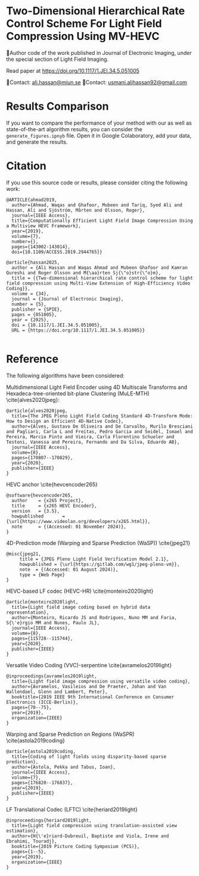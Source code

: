 # Two-Dimensional Hierarchical Rate Control Scheme For Light Field Compression Using MV-HEVC

:page_facing_up:Author code of the work published in Journal of Electronic Imaging, under the special section of Light Field Imaging.

Read paper at https://doi.org/10.1117/1.JEI.34.5.051005

:e-mail:Contact: ali.hassan@miun.se 
:e-mail:Contact: usmani.alihassan92@gmail.com

# Results Comparison
If you want to compare the performance of your method with our as well as state-of-the-art algorithm results, you can consider the ```generate_figures.ipnyb``` file.
Open it in Google Colaboratory, add your data, and generate the results.

# Citation
If you use this source code or results, please consider citing the following work:
```
@ARTICLE{ahmad2019,
  author={Ahmad, Waqas and Ghafoor, Mubeen and Tariq, Syed Ali and Hassan, Ali and Sjöström, Mårten and Olsson, Roger},
  journal={IEEE Access}, 
  title={Computationally Efficient Light Field Image Compression Using a Multiview HEVC Framework}, 
  year={2019},
  volume={7},
  number={},
  pages={143002-143014},
  doi={10.1109/ACCESS.2019.2944765}}

@article{hassan2025,
  author = {Ali Hassan and Waqas Ahmad and Mubeen Ghafoor and Kamran Qureshi and Roger Olsson and M{\aa}rten Sj{\"o}str{\"o}m},
  title = {{Two-dimensional hierarchical rate control scheme for light field compression using Multi-View Extension of High-Efficiency Video Coding}},
  volume = {34},
  journal = {Journal of Electronic Imaging},
  number = {5},
  publisher = {SPIE},
  pages = {051005},
  year = {2025},
  doi = {10.1117/1.JEI.34.5.051005},
  URL = {https://doi.org/10.1117/1.JEI.34.5.051005}}


```



# Reference
The following algorithms have been considered:

Multidimensional Light Field Encoder using 4D Multiscale Transforms and Hexadeca-tree-oriented bit-plane Clustering (MuLE-MTH) \cite{alves2020jpeg}:
```
@article{alves2020jpeg,
  title={The JPEG Pleno Light Field Coding Standard 4D-Transform Mode: How to Design an Efficient 4D-Native Codec},
  author={Alves, Gustavo De Oliveira and De Carvalho, Murilo Bresciani and Pagliari, Carla L and Freitas, Pedro Garcia and Seidel, Ismael and Pereira, Marcio Pinto and Vieira, Carla Florentino Schueler and Testoni, Vanessa and Pereira, Fernando and Da Silva, Eduardo AB},
  journal={IEEE Access},
  volume={8},
  pages={170807--170829},
  year={2020},
  publisher={IEEE}
}
```
HEVC anchor \cite{hevcencoder265}
```
@software{hevcencoder265,
  author    = {x265 Project},
  title     = {x265 HEVC Encoder},
  version   = {3.5},
  howpublished       = {\url{https://www.videolan.org/developers/x265.html}},
  note      = {(Accessed: 01 November 2024)},
}
```
4D-Prediction mode (Warping and Sparse Prediction (WaSP)) \cite{jpeg21}
```
@misc{jpeg21,
     title = {JPEG Pleno Light Field Verification Model 2.1},
     howpublished = {\url{https://gitlab.com/wg1/jpeg-pleno-vm}},
     note  = {(Accessed: 01 August 2024)},
     type = {Web Page}
}
```
HEVC-based LF codec (HEVC-HR) \cite{monteiro2020light}
```
@article{monteiro2020light,
  title={Light field image coding based on hybrid data representation},
  author={Monteiro, Ricardo JS and Rodrigues, Nuno MM and Faria, S{\'e}rgio MM and Nunes, Paulo JL},
  journal={IEEE Access},
  volume={8},
  pages={115728--115744},
  year={2020},
  publisher={IEEE}
}
```
Versatile Video Coding (VVC)-serpentine \cite{avramelos2019light}
```
@inproceedings{avramelos2019light,
  title={Light field image compression using versatile video coding},
  author={Avramelos, Vasileios and De Praeter, Johan and Van Wallendael, Glenn and Lambert, Peter},
  booktitle={2019 IEEE 9th International Conference on Consumer Electronics (ICCE-Berlin)},
  pages={70--75},
  year={2019},
  organization={IEEE}
}
```
Warping and Sparse Prediction on Regions (WaSPR) \cite{astola2019coding}
```
@article{astola2019coding,
  title={Coding of light fields using disparity-based sparse prediction},
  author={Astola, Pekka and Tabus, Ioan},
  journal={IEEE Access},
  volume={7},
  pages={176820--176837},
  year={2019},
  publisher={IEEE}
}
```
LF Translational Codec (LFTC) \cite{heriard2019light}
```
@inproceedings{heriard2019light,
  title={Light field compression using translation-assisted view estimation},
  author={H{\'e}riard-Dubreuil, Baptiste and Viola, Irene and Ebrahimi, Touradj},
  booktitle={2019 Picture Coding Symposium (PCS)},
  pages={1--5},
  year={2019},
  organization={IEEE}
}
```


